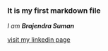 ### It is my first markdown file

_I am **Brajendra Suman**_

[visit my linkedin page](linkedin.com/in/sbrajendra "s.brajendra")





